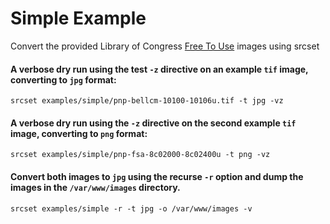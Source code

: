 
# Simple Example


Convert the provided Library of Congress [Free To Use](https://www.loc.gov/free-to-use/)  images using srcset 

#### A verbose dry run using the test `-z` directive on an example `tif` image, converting to `jpg` format:

`srcset examples/simple/pnp-bellcm-10100-10106u.tif -t jpg -vz`

#### A verbose dry run using the `-z` directive on the second example `tif` image, converting to `png` format:

`srcset examples/simple/pnp-fsa-8c02000-8c02400u -t png -vz`

#### Convert both images to `jpg` using the recurse `-r` option and dump the images in the `/var/www/images` directory.

```
srcset examples/simple -r -t jpg -o /var/www/images -v
```


